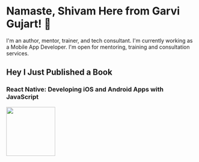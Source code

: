# Namaste, Shivam Here from Garvi Gujart! 👋

I'm an author, mentor, trainer, and tech consultant. I'm currently working as a Mobile App Developer. I'm open for mentoring, training and consultation services.


## Hey I Just Published a Book 

### React Native: Developing iOS and Android Apps with JavaScript 

<a href="https://a.co/d/eGtddpR">
<!--   <img src="https://example.com/your-image.jpg" width="200px" alt=" React Native: Developing iOS and Android Apps with JavaScript "> -->
  <div class="kt l ku"><img class="kv kw" src="https://miro.medium.com/v2/resize:fit:130/9d5feaef850b82e989cbea85f1b2c89be4e2c0ca9507bbe6fccb9bca0fd7c47b" width="130" loading="lazy" role="presentation"></div>
</a>

<br />


